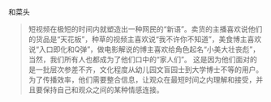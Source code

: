和菜头
>短视频在极短的时间内就塑造出一种网民的“新语”。卖货的主播喜欢说他们的货品是“天花板”，种草的视频主喜欢说“我不许你不知道”，美食博主喜欢说“入口即化和Q弹”，做电影解说的博主喜欢给角色起名“小美大壮丧彪”，当然，我们所有人也都成为了他们口中的“家人们”。
这是因为他们面对的是一批层次参差不齐，文化程度从幼儿园文盲园士到大学博士不等的用户。为了传播效率，他们需要整合信息，让观众在最短时间之内理解和接受，并且要保持自己和观众之间的某种情感连接。